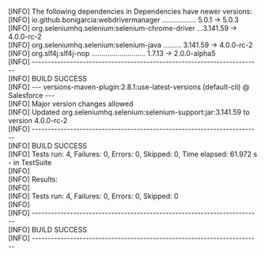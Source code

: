 <p> [INFO] The following dependencies in Dependencies have newer versions:<br>
 [INFO]   io.github.bonigarcia:webdrivermanager ................. 5.0.1 -> 5.0.3<br>
 [INFO]   org.seleniumhq.selenium:selenium-chrome-driver ...3.141.59 -> 4.0.0-rc-2<br>
 [INFO]   org.seleniumhq.selenium:selenium-java ......... 3.141.59 -> 4.0.0-rc-2<br>
 [INFO]   org.slf4j:slf4j-nop ........................... 1.7.13 -> 2.0.0-alpha5<br>
 [INFO] ------------------------------------------------------------------------<br>
 [INFO] BUILD SUCCESS<br>
 [INFO] --- versions-maven-plugin:2.8.1:use-latest-versions (default-cli) @ Salesforce ---<br>
 [INFO] Major version changes allowed<br>
 [INFO] Updated org.seleniumhq.selenium:selenium-support:jar:3.141.59 to version 4.0.0-rc-2<br>
 [INFO] ------------------------------------------------------------------------<br>
 [INFO] BUILD SUCCESS<br>
 [INFO] Tests run: 4, Failures: 0, Errors: 0, Skipped: 0, Time elapsed: 61.972 s - in TestSuite<br>
 [INFO]<br>
 [INFO] Results:<br>
 [INFO]<br>
 [INFO] Tests run: 4, Failures: 0, Errors: 0, Skipped: 0<br>
 [INFO]<br>
 [INFO] ------------------------------------------------------------------------<br>
 [INFO] BUILD SUCCESS<br>
 [INFO] ------------------------------------------------------------------------</p>
